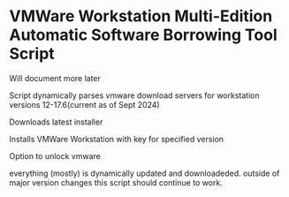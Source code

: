 # VMWare Workstation Multi-Edition Automatic Software Borrowing Tool Script

Will document more later

Script dynamically parses vmware download servers for workstation versions 12-17.6(current as of Sept 2024) 

Downloads latest installer

Installs VMWare Workstation with key for specified version

Option to unlock vmware

everything (mostly) is dynamically updated and downloadeded. outside of major version changes this script should continue to work.

